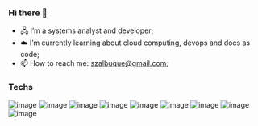 ### Hi there 👋

- 🖧 I’m a systems analyst and developer;
- ☁️ I’m currently learning about cloud computing, devops and docs as code;
- 📫 How to reach me: szalbuque@gmail.com;

### Techs 
![image](https://github.com/szalbuque/szalbuque/assets/64749145/0253f46c-503b-4590-a07a-b68cc5cdd074) ![image](https://github.com/szalbuque/szalbuque/assets/64749145/b6726055-eb3a-49e7-86a5-a2ff58b14b5c) ![image](https://github.com/szalbuque/szalbuque/assets/64749145/aae3dd54-c124-4cca-a2f9-6018fc01fb71) ![image](https://github.com/szalbuque/szalbuque/assets/64749145/5e403d86-e6b2-4a20-b2ae-4862933de874)  ![image](https://github.com/szalbuque/szalbuque/assets/64749145/d68b5d2a-c822-4024-9be8-13b1907a66fe) ![image](https://github.com/szalbuque/szalbuque/assets/64749145/c5069be4-e5e5-45ea-8bc3-14d7dc1329b7) ![image](https://github.com/szalbuque/szalbuque/assets/64749145/a997737b-f37f-4767-ac37-79f5dcc07c0e) ![image](https://github.com/szalbuque/szalbuque/assets/64749145/4c117fd6-c6aa-4f24-bea3-4b17e657e323) ![image](https://github.com/szalbuque/szalbuque/assets/64749145/35595427-2dcc-4f00-9d71-e69cf412fbe6)







